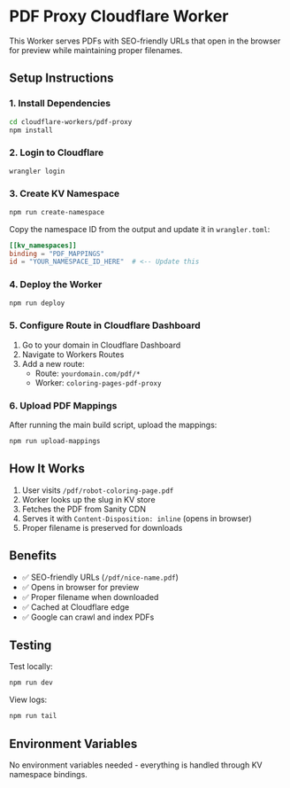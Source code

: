 # PDF Proxy Cloudflare Worker

This Worker serves PDFs with SEO-friendly URLs that open in the browser for preview while maintaining proper filenames.

## Setup Instructions

### 1. Install Dependencies
```bash
cd cloudflare-workers/pdf-proxy
npm install
```

### 2. Login to Cloudflare
```bash
wrangler login
```

### 3. Create KV Namespace
```bash
npm run create-namespace
```

Copy the namespace ID from the output and update it in `wrangler.toml`:
```toml
[[kv_namespaces]]
binding = "PDF_MAPPINGS"
id = "YOUR_NAMESPACE_ID_HERE"  # <-- Update this
```

### 4. Deploy the Worker
```bash
npm run deploy
```

### 5. Configure Route in Cloudflare Dashboard

1. Go to your domain in Cloudflare Dashboard
2. Navigate to Workers Routes
3. Add a new route:
   - Route: `yourdomain.com/pdf/*`
   - Worker: `coloring-pages-pdf-proxy`

### 6. Upload PDF Mappings

After running the main build script, upload the mappings:
```bash
npm run upload-mappings
```

## How It Works

1. User visits `/pdf/robot-coloring-page.pdf`
2. Worker looks up the slug in KV store
3. Fetches the PDF from Sanity CDN
4. Serves it with `Content-Disposition: inline` (opens in browser)
5. Proper filename is preserved for downloads

## Benefits

- ✅ SEO-friendly URLs (`/pdf/nice-name.pdf`)
- ✅ Opens in browser for preview
- ✅ Proper filename when downloaded
- ✅ Cached at Cloudflare edge
- ✅ Google can crawl and index PDFs

## Testing

Test locally:
```bash
npm run dev
```

View logs:
```bash
npm run tail
```

## Environment Variables

No environment variables needed - everything is handled through KV namespace bindings.